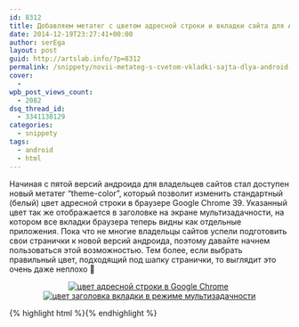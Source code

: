 ```yaml
---
id: 8312
title: Добавляем метатег с цветом адресной строки и вкладки сайта для Android Lollipop
date: 2014-12-19T23:27:41+00:00
author: serEga
layout: post
guid: http://artslab.info/?p=8312
permalink: /snippety/novii-metateg-s-cvetom-vkladki-sajta-dlya-android-lollipop/
cover:
  -
wpb_post_views_count:
  - 2082
dsq_thread_id:
  - 3341138129
categories:
  - snippety
tags:
  - android
  - html
---
```

Начиная с пятой версий андроида для владельцев сайтов стал доступен новый метатег &#8220;theme-color&#8221;, который позволит изменить стандартный (белый) цвет адресной строки в браузере Google Chrome 39. Указанный цвет так же отображается в заголовке на экране мультизадачности, на котором все вкладки браузера теперь видны как отдельные приложения. Пока что не многие владельцы сайтов успели подготовить свои странички к новой версий андроида, поэтому давайте начнем пользоваться этой возможностью. Тем более, если выбрать правильный цвет, подходящий под шапку странички, то выглядит это очень даже неплохо 🙂

<center>
  <a href="http://googledrive.com/host/0B9lHVSSSdxdxd0hjdUdmRzY3Tjg/lolipop-title-color-metateg.png"><img src="http://googledrive.com/host/0B9lHVSSSdxdxd0hjdUdmRzY3Tjg/lolipop-title-color-metateg-168x300.png" alt="цвет адресной строки в Google Chrome" class="size-medium wp-image-8314" srcset="http://googledrive.com/host/0B9lHVSSSdxdxd0hjdUdmRzY3Tjg/lolipop-title-color-metateg-168x300.png 168w, http://googledrive.com/host/0B9lHVSSSdxdxd0hjdUdmRzY3Tjg/lolipop-title-color-metateg-576x1024.png 576w, http://googledrive.com/host/0B9lHVSSSdxdxd0hjdUdmRzY3Tjg/lolipop-title-color-metateg.png 720w" sizes="(max-width: 168px) 100vw, 168px" /></a>&nbsp;<a href="http://googledrive.com/host/0B9lHVSSSdxdxd0hjdUdmRzY3Tjg/multitasking-tab-color-lollipop.png"><img src="http://googledrive.com/host/0B9lHVSSSdxdxd0hjdUdmRzY3Tjg/multitasking-tab-color-lollipop-168x300.png" alt="цвет заголовка вкладки в режиме мультизадачности" class="size-medium wp-image-8315" srcset="http://googledrive.com/host/0B9lHVSSSdxdxd0hjdUdmRzY3Tjg/multitasking-tab-color-lollipop-168x300.png 168w, http://googledrive.com/host/0B9lHVSSSdxdxd0hjdUdmRzY3Tjg/multitasking-tab-color-lollipop-576x1024.png 576w, http://googledrive.com/host/0B9lHVSSSdxdxd0hjdUdmRzY3Tjg/multitasking-tab-color-lollipop.png 720w" sizes="(max-width: 168px) 100vw, 168px" /></a>
</center>

{% highlight html %}<meta name="theme-color" content="#db5945">{% endhighlight %}